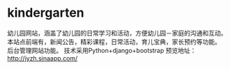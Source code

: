 # kindergarten
幼儿园网站，涵盖了幼儿园的日常学习和活动，方便幼儿园－家庭的沟通和互动。 
本站点前端有，新闻公告，精彩课程，日常活动，育儿宝典，家长预约等功能。
后台管理网站功能。
技术采用Python+django+bootstrap
预览地址：http://jyzh.sinaapp.com/
